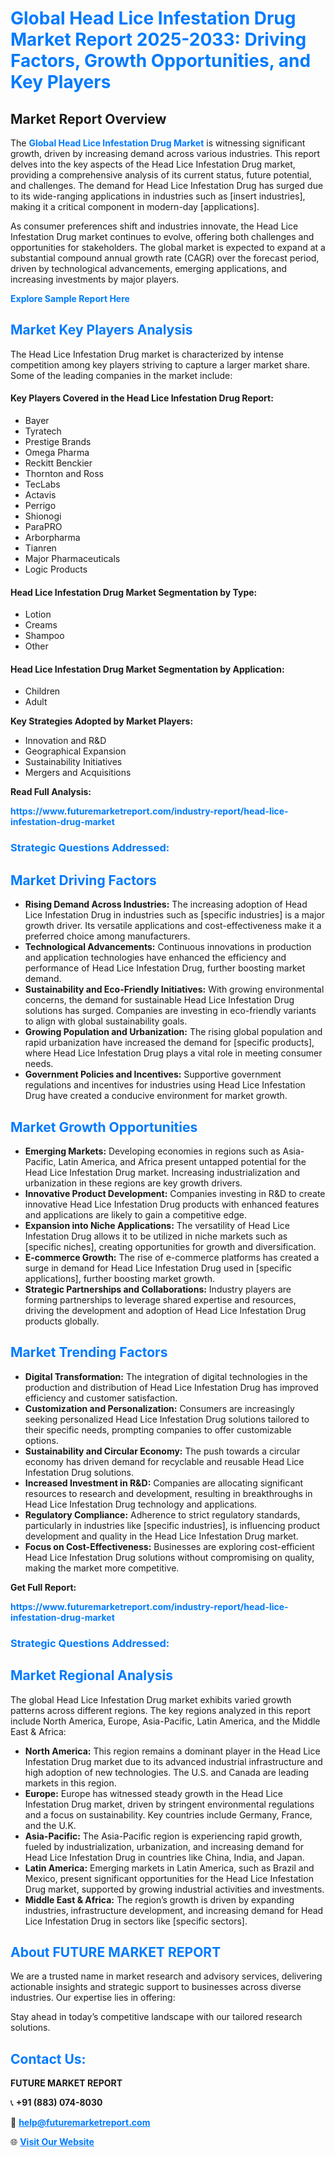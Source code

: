 <h1 style="color: #007BFF;">Global Head Lice Infestation Drug Market Report 2025-2033: Driving Factors, Growth Opportunities, and Key Players</h1>

<section id="overview">
<h2>Market Report Overview</h2>
<p>The <a href="https://www.futuremarketreport.com/industry-report/head-lice-infestation-drug-market" style="color: #007BFF; text-decoration: none;"><strong>Global Head Lice Infestation Drug Market</strong></a> is witnessing significant growth, driven by increasing demand across various industries. This report delves into the key aspects of the Head Lice Infestation Drug market, providing a comprehensive analysis of its current status, future potential, and challenges. The demand for Head Lice Infestation Drug has surged due to its wide-ranging applications in industries such as [insert industries], making it a critical component in modern-day [applications].</p>
<p>As consumer preferences shift and industries innovate, the Head Lice Infestation Drug market continues to evolve, offering both challenges and opportunities for stakeholders. The global market is expected to expand at a substantial compound annual growth rate (CAGR) over the forecast period, driven by technological advancements, emerging applications, and increasing investments by major players.</p>
</section>

<section id="overview">
<p><a href="https://www.futuremarketreport.com/request-sample/reportId=80500" style="color: #007BFF; text-decoration: none;"><strong>Explore Sample Report Here</strong></a></p>
</section>

<section id="key-players">
<h2 style="color: #007BFF;">Market Key Players Analysis</h2>
<p>The Head Lice Infestation Drug market is characterized by intense competition among key players striving to capture a larger market share. Some of the leading companies in the market include:</p>
<h4>Key Players Covered in the Head Lice Infestation Drug Report:</h4>
<ul><li>Bayer</li><li>Tyratech</li><li>Prestige Brands</li><li>Omega Pharma</li><li>Reckitt Benckier</li><li>Thornton and Ross</li><li>TecLabs</li><li>Actavis</li><li>Perrigo</li><li>Shionogi</li><li>ParaPRO</li><li>Arborpharma</li><li>Tianren</li><li>Major Pharmaceuticals</li><li>Logic Products</li></ul>
<h4>Head Lice Infestation Drug Market Segmentation by Type:</h4>
<ul><li>Lotion</li><li>Creams</li><li>Shampoo</li><li>Other</li></ul>

<h4>Head Lice Infestation Drug Market Segmentation by Application:</h4>
<ul><li>Children</li><li>Adult</li></ul>
<p><strong>Key Strategies Adopted by Market Players:</strong></p>
<ul>
<li>Innovation and R&D</li>
<li>Geographical Expansion</li>
<li>Sustainability Initiatives</li>
<li>Mergers and Acquisitions</li>
</ul>
</section>

<section>
<p><strong>Read Full Analysis: </strong></p><a href="https://www.futuremarketreport.com/industry-report/head-lice-infestation-drug-market" style="color: #007BFF; text-decoration: none;"><strong>https://www.futuremarketreport.com/industry-report/head-lice-infestation-drug-market</strong></a>
<h3 style="color: #007BFF;">Strategic Questions Addressed:</h3>
</section>

<section id="driving-factors">
<h2 style="color: #007BFF;">Market Driving Factors</h2>
<ul>
<li><strong>Rising Demand Across Industries:</strong> The increasing adoption of Head Lice Infestation Drug in industries such as [specific industries] is a major growth driver. Its versatile applications and cost-effectiveness make it a preferred choice among manufacturers.</li>
<li><strong>Technological Advancements:</strong> Continuous innovations in production and application technologies have enhanced the efficiency and performance of Head Lice Infestation Drug, further boosting market demand.</li>
<li><strong>Sustainability and Eco-Friendly Initiatives:</strong> With growing environmental concerns, the demand for sustainable Head Lice Infestation Drug solutions has surged. Companies are investing in eco-friendly variants to align with global sustainability goals.</li>
<li><strong>Growing Population and Urbanization:</strong> The rising global population and rapid urbanization have increased the demand for [specific products], where Head Lice Infestation Drug plays a vital role in meeting consumer needs.</li>
<li><strong>Government Policies and Incentives:</strong> Supportive government regulations and incentives for industries using Head Lice Infestation Drug have created a conducive environment for market growth.</li>
</ul>
</section>

<section id="growth-opportunities">
<h2 style="color: #007BFF;">Market Growth Opportunities</h2>
<ul>
<li><strong>Emerging Markets:</strong> Developing economies in regions such as Asia-Pacific, Latin America, and Africa present untapped potential for the Head Lice Infestation Drug market. Increasing industrialization and urbanization in these regions are key growth drivers.</li>
<li><strong>Innovative Product Development:</strong> Companies investing in R&D to create innovative Head Lice Infestation Drug products with enhanced features and applications are likely to gain a competitive edge.</li>
<li><strong>Expansion into Niche Applications:</strong> The versatility of Head Lice Infestation Drug allows it to be utilized in niche markets such as [specific niches], creating opportunities for growth and diversification.</li>
<li><strong>E-commerce Growth:</strong> The rise of e-commerce platforms has created a surge in demand for Head Lice Infestation Drug used in [specific applications], further boosting market growth.</li>
<li><strong>Strategic Partnerships and Collaborations:</strong> Industry players are forming partnerships to leverage shared expertise and resources, driving the development and adoption of Head Lice Infestation Drug products globally.</li>
</ul>
</section>

<section id="trending-factors">
<h2 style="color: #007BFF;">Market Trending Factors</h2>
<ul>
<li><strong>Digital Transformation:</strong> The integration of digital technologies in the production and distribution of Head Lice Infestation Drug has improved efficiency and customer satisfaction.</li>
<li><strong>Customization and Personalization:</strong> Consumers are increasingly seeking personalized Head Lice Infestation Drug solutions tailored to their specific needs, prompting companies to offer customizable options.</li>
<li><strong>Sustainability and Circular Economy:</strong> The push towards a circular economy has driven demand for recyclable and reusable Head Lice Infestation Drug solutions.</li>
<li><strong>Increased Investment in R&D:</strong> Companies are allocating significant resources to research and development, resulting in breakthroughs in Head Lice Infestation Drug technology and applications.</li>
<li><strong>Regulatory Compliance:</strong> Adherence to strict regulatory standards, particularly in industries like [specific industries], is influencing product development and quality in the Head Lice Infestation Drug market.</li>
<li><strong>Focus on Cost-Effectiveness:</strong> Businesses are exploring cost-efficient Head Lice Infestation Drug solutions without compromising on quality, making the market more competitive.</li>
</ul>
</section>

<section>
<p><strong>Get Full Report: </strong></p><a href="https://www.futuremarketreport.com/industry-report/head-lice-infestation-drug-market" style="color: #007BFF; text-decoration: none;"><strong>https://www.futuremarketreport.com/industry-report/head-lice-infestation-drug-market</strong></a>
<h3 style="color: #007BFF;">Strategic Questions Addressed:</h3>
</section>


<section id="regional-analysis">
<h2 style="color: #007BFF;">Market Regional Analysis</h2>
<p>The global Head Lice Infestation Drug market exhibits varied growth patterns across different regions. The key regions analyzed in this report include North America, Europe, Asia-Pacific, Latin America, and the Middle East & Africa:</p>
<ul>
<li><strong>North America:</strong> This region remains a dominant player in the Head Lice Infestation Drug market due to its advanced industrial infrastructure and high adoption of new technologies. The U.S. and Canada are leading markets in this region.</li>
<li><strong>Europe:</strong> Europe has witnessed steady growth in the Head Lice Infestation Drug market, driven by stringent environmental regulations and a focus on sustainability. Key countries include Germany, France, and the U.K.</li>
<li><strong>Asia-Pacific:</strong> The Asia-Pacific region is experiencing rapid growth, fueled by industrialization, urbanization, and increasing demand for Head Lice Infestation Drug in countries like China, India, and Japan.</li>
<li><strong>Latin America:</strong> Emerging markets in Latin America, such as Brazil and Mexico, present significant opportunities for the Head Lice Infestation Drug market, supported by growing industrial activities and investments.</li>
<li><strong>Middle East & Africa:</strong> The region’s growth is driven by expanding industries, infrastructure development, and increasing demand for Head Lice Infestation Drug in sectors like [specific sectors].</li>
</ul>
</section>

<footer>
<h2 style="color: #007BFF;">About FUTURE MARKET REPORT</h2>
<p>We are a trusted name in market research and advisory services, delivering actionable insights and strategic support to businesses across diverse industries. Our expertise lies in offering:</p>

<p>Stay ahead in today’s competitive landscape with our tailored research solutions.</p>

<h2 style="color: #007BFF;">Contact Us:</h2>
<p><strong>FUTURE MARKET REPORT</strong></p>
<p>📞 <strong>+91 (883) 074-8030</strong></p>
<p>📧 <strong><a href="mailto:help@futuremarketreport.com" style="color: #007BFF;">help@futuremarketreport.com</a></strong></p>
<p>🌐 <strong><a href="https://www.futuremarketreport.com/" style="color: #007BFF;">Visit Our Website</a></strong></p>
</footer>